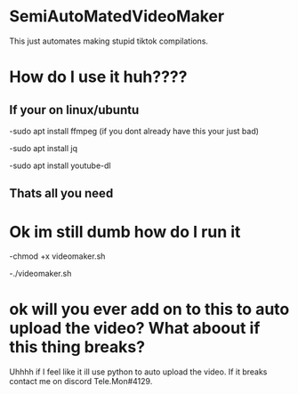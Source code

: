 # SemiAutoMatedVideoMaker
This just automates making stupid tiktok compilations. 
# How do I use it huh????
## If your on linux/ubuntu

-sudo apt install ffmpeg (if you dont already have this your just bad)

-sudo apt install jq 

-sudo apt install youtube-dl

## Thats all you need 
# Ok im still dumb how do I run it
-chmod +x videomaker.sh

-./videomaker.sh

# ok will you ever add on to this to auto upload the video? What aboout if this thing breaks?
Uhhhh if I feel like it ill use python to auto upload the video. If it breaks contact me on discord Tele.Mon#4129.
